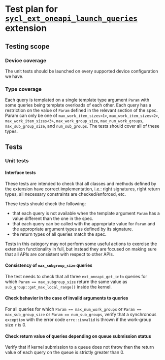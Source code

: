 # Test plan for [`sycl_ext_oneapi_launch_queries`][spec-link] extension

## Testing scope

### Device coverage

The unit tests should be launched on every supported device configuration we
have.

### Type coverage

Each query is templated on a single template type argument `Param`
with some queries being template overloads of each other.
Each query has a restriction on the value of `Param` defined
in the relevant section of the spec. Param can only be one of
`max_work_item_sizes<1>`, `max_work_item_sizes<2>`, `max_work_item_sizes<3>`,
`max_work_group_size`, `max_num_work_groups`, `max_sub_group_size`, and
`num_sub_groups`. The tests should cover all of these types.

## Tests

### Unit tests

#### Interface tests

These tests are intended to check that all classes and methods defined by the
extension have correct implementation, i.e.: right signatures, right return
types, all necessary constraints are checked/enforced, etc.

These tests should check the following:

- that each query is not available when the template argument `Param` has
  a value different than the one in the spec.
- that each query can be called with the appropriate value for `Param` and the
  appropriate argument types as defined by its signature.
- the return types of all queries match the spec.

Tests in this category may not perform some useful actions to exercise the
extension functionality in full, but instead they are focused on making sure
that all APIs are consistent with respect to other APIs.

#### Consistency of `max_subgroup_size` queries

The test needs to check that all three `ext_oneapi_get_info` queries for
which `Param == max_subgroup_size` return the same value as
`sub_group::get_max_local_range()` inside the kernel.

#### Check behavior in the case of invalid arguments to queries

For all queries for which `Param == max_num_work_groups` or
`Param == max_sub_group_size` or `Param == num_sub_groups`, verify that
a synchronous `exception` with the error code `errc::invalid` is thrown
if the work-group size `r` is 0.

#### Check return value of queries depending on queue submission status

Verify that if kernel submission to a queue does not throw then
the return value of each query on the queue is strictly greater than 0.

[spec-link]: https://github.com/intel/llvm/blob/sycl/sycl/doc/extensions/proposed/sycl_ext_oneapi_launch_queries.asciidoc
